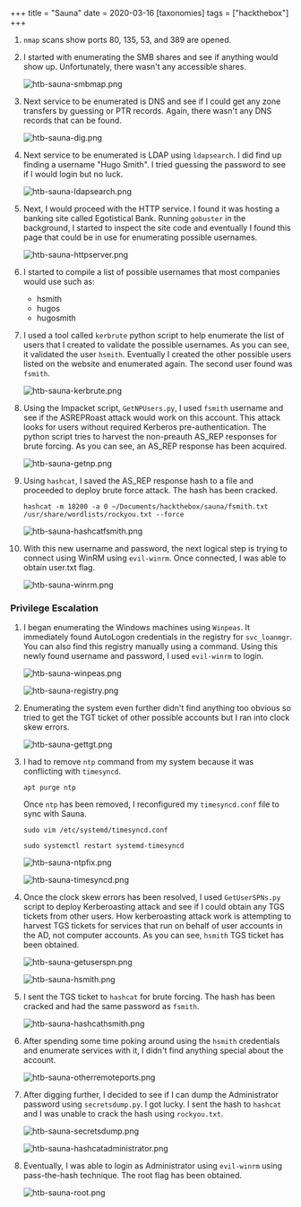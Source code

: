 +++
title = "Sauna"
date = 2020-03-16
[taxonomies]
tags = ["hackthebox"]
+++

1.	`nmap` scans show ports 80, 135, 53, and 389 are opened.

2.	I started with enumerating the SMB shares and see if anything would show up. Unfortunately, there wasn't any accessible shares.

	![htb-sauna-smbmap.png](htb-sauna-smbmap.png)

3.  Next service to be enumerated is DNS and see if I could get any zone transfers by guessing or PTR records. Again, there wasn't any DNS records that can be found.

	![htb-sauna-dig.png](htb-sauna-dig.png)

4.	Next service to be enumerated is LDAP using `ldapsearch`. I did find up finding a username "Hugo Smith". I tried guessing the password to see if I would login but no luck.

	![htb-sauna-ldapsearch.png](htb-sauna-ldapsearch.png)

5.	Next, I would proceed with the HTTP service. I found it was hosting a banking site called Egotistical Bank. Running `gobuster` in the background, I started to inspect the site code and eventually I found this page that could be in use for enumerating possible usernames.

	![htb-sauna-httpserver.png](htb-sauna-httpserver.png)
	
6.	I started to compile a list of possible usernames that most companies would use such as:
	- hsmith
	- hugos
	- hugosmith

7.	I used a tool called `kerbrute` python script to help enumerate the list of users that I created to validate the possible usernames. As you can see, it validated the user `hsmith`. Eventually I created the other possible users listed on the website and enumerated again. The second user found was `fsmith`.
	
	![htb-sauna-kerbrute.png](htb-sauna-kerbrute.png)

8.	Using the Impacket script, `GetNPUsers.py`, I used `fsmith` username and see if the ASREPRoast attack would work on this account. This attack looks for users without required Kerberos pre-authentication. The python script tries to harvest the non-preauth AS_REP responses for brute forcing. As you can see, an AS_REP response has been acquired.

	![htb-sauna-getnp.png](htb-sauna-getnp.png)

9.	Using `hashcat`, I saved the AS_REP response hash to a file and proceeded to deploy brute force attack. The hash has been cracked.

	```
	hashcat -m 18200 -a 0 ~/Documents/hackthebox/sauna/fsmith.txt /usr/share/wordlists/rockyou.txt --force
	```

	![htb-sauna-hashcatfsmith.png](htb-sauna-hashcatfsmith.png)

10.	With this new username and password, the next logical step is trying to connect using WinRM using `evil-winrm`. Once connected, I was able to obtain user.txt flag.

	![htb-sauna-winrm.png](htb-sauna-winrm.png)

### Privilege Escalation

1.	I began enumerating the Windows machines using `Winpeas`. It immediately found AutoLogon credentials in the registry for `svc_loanmgr`. You can also find this registry manually using a command. Using this newly found username and password, I used `evil-winrm` to login.

	![htb-sauna-winpeas.png](htb-sauna-winpeas.png)
	
	![htb-sauna-registry.png](htb-sauna-registry.png)
	
2.	Enumerating the system even further didn't find anything too obvious so tried to get the TGT ticket of other possible accounts but I ran into clock skew errors.

	![htb-sauna-gettgt.png](htb-sauna-gettgt.png)

3.	I had to remove `ntp` command from my system because it was conflicting with `timesyncd`.

	```
	apt purge ntp
	```
	
	Once `ntp` has been removed, I reconfigured my `timesyncd.conf` file to sync with Sauna.
	
	```
	sudo vim /etc/systemd/timesyncd.conf
	
	sudo systemctl restart systemd-timesyncd
	```
	
	![htb-sauna-ntpfix.png](htb-sauna-ntpfix.png)
	
	![htb-sauna-timesyncd.png](htb-sauna-timesyncd.png)
	
4.	Once the clock skew errors has been resolved, I used `GetUserSPNs.py` script to deploy Kerberoasting attack and see if I could obtain any TGS tickets from other users. How kerberoasting attack work is attempting to harvest TGS tickets for services that run on behalf of user accounts in the AD, not computer accounts. As you can see, `hsmith` TGS ticket has been obtained.

	![htb-sauna-getuserspn.png](htb-sauna-getuserspn.png)
	
	![htb-sauna-hsmith.png](htb-sauna-hsmith.png)

5.	I sent the TGS ticket to `hashcat` for brute forcing. The hash has been cracked and had the same password as `fsmith`.

	![htb-sauna-hashcathsmith.png](htb-sauna-hashcathsmith.png)

6.	After spending some time poking around using the `hsmith` credentials and enumerate services with it, I didn't find anything special about the account.

	![htb-sauna-otherremoteports.png](htb-sauna-otherremoteports.png)
	
7.	After digging further, I decided to see if I can dump the Administrator password using `secretsdump.py`. I got lucky. I sent the hash to `hashcat` and I was unable to crack the hash using `rockyou.txt`.

	![htb-sauna-secretsdump.png](htb-sauna-secretsdump.png)
	
	![htb-sauna-hashcatadministrator.png](htb-sauna-hashcatadministrator.png)

8.	Eventually, I was able to login as Administrator using `evil-winrm` using pass-the-hash technique. The root flag has been obtained.

	![htb-sauna-root.png](htb-sauna-root.png)











